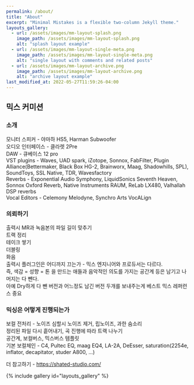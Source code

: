 ```yaml
---
permalink: /about/
title: "About"
excerpt: "Minimal Mistakes is a flexible two-column Jekyll theme."
layouts_gallery:
  - url: /assets/images/mm-layout-splash.png
    image_path: /assets/images/mm-layout-splash.png
    alt: "splash layout example"
  - url: /assets/images/mm-layout-single-meta.png
    image_path: /assets/images/mm-layout-single-meta.png
    alt: "single layout with comments and related posts"
  - url: /assets/images/mm-layout-archive.png
    image_path: /assets/images/mm-layout-archive.png
    alt: "archive layout example"
last_modified_at: 2022-05-27T11:59:26-04:00
---
```



## 믹스 커미션  

### 소개  

모니터 스피커 - 야마하 HS5, Harman Subwoofer  
오디오 인터페이스 - 클라렛 2Pre  
DAW - 큐베이스 12 pro  
VST plugins - Waves, UAD spark, iZotope, Sonnox, FabFilter, Plugin Alliance(Bettermaker, Black Box HG-2, Brainworx, Maag, Shadowhills, SPL), SoundToys, SSL Native, TDR, Wavesfactory  
Reverbs - Exponential Audio Symphony, LiquidSonics Seventh Heaven, Sonnox Oxford Reverb, Native Instruments RAUM, ReLab LX480, Valhallah DSP reverbs  
Vocal Editors - Celemony Melodyne, Synchro Arts VocALign

### 의뢰하기

출력시 MR과 녹음본의 파일 길이 맞추기  
트랙 정리  
테이크 쌓기  
더블링  
화음  
출력시 플러그인은 어디까지 끄는가 - 믹스 엔지니어와 프로듀서는 다르다.  
즉, 색감 = 성향 = 톤 을 만드는 애들과 음악적인 의도를 가지는 공간계 등은 남기고 나머지는 다 뺀다.  
아예 Dry하게 다 뺀 버전과 어느정도 남긴 버전 두개를 보내주는게 베스트
믹스 레퍼런스 중요  

### 믹싱은 어떻게 진행되는가  

보컬 전처리 - 노이즈 심할시 노이즈 제거, 립노이즈, 과한 숨소리  
정리된 파일 다시 흩어내기, 곡 진행에 따라 트랙 나누기  
공간계, 보컬버스, 믹스버스 템플릿  
기본 보컬체인 - C4, Pultec EQ, maag EQ4, LA-2A, DeEsser, saturation(2254e, inflator, decapitator, studer A800, ...)  

더 참고하기 - <https://shated-studio.com/>  

{% include gallery id="layouts_gallery" %}
